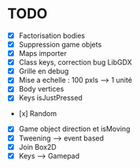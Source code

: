 # TODO

- [x] Factorisation bodies
- [x] Suppression game objets
- [x] Maps importer
- [x] Class keys, correction bug LibGDX
- [x] Grille en debug
- [x] Mise a echelle : 100 pxls --> 1 unité
- [x] Body vertices
- [x] Keys isJustPressed
- [x] Random
- [x] Game object direction et isMoving
- [x] Tweening --> event based
- [x] Join Box2D
- [x] Keys --> Gamepad